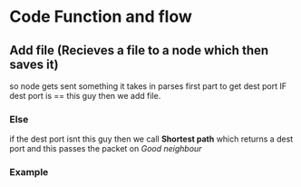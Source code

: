 # Code Function and flow

## Add file (Recieves a file to a node which then saves it)
so node gets sent something it takes in parses first part to get dest port
IF dest port is == this guy then we add file.

### Else

if the dest port isnt this guy then we call **Shortest path** which returns a dest port and this passes the packet on
*Good neighbour*

### Example
